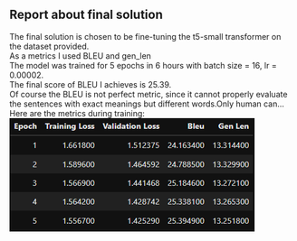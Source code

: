 ## Report about final solution

The final solution is chosen to be fine-tuning the t5-small transformer on the dataset provided.\
As a metrics I used BLEU and gen_len\
The model was trained for 5 epochs in 6 hours with batch size = 16, lr = 0.00002.\
The final score of BLEU I achieves is 25.39.\
Of course the BLEU is not perfect metric, since it cannot properly evaluate the sentences with exact meanings but different words.Only human can...\
Here are the metrics during training:\
![scores](./figures/scores1.png)
